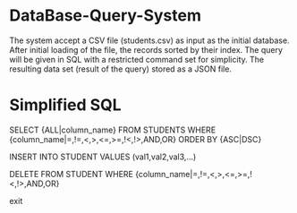 # DataBase-Query-System
The system accept a CSV file (students.csv) as input as the initial database. After initial loading of the file, the records sorted by their index. The query will be given in SQL with a restricted command set for simplicity. The resulting data set (result of the query) stored as a JSON file.

# Simplified SQL

SELECT {ALL|column_name} FROM STUDENTS WHERE {column_name|=,!=,<,>,<=,>=,!<,!>,AND,OR} ORDER BY {ASC|DSC}

INSERT INTO STUDENT VALUES (val1,val2,val3,…)

DELETE FROM STUDENT WHERE {column_name|=,!=,<,>,<=,>=,!<,!>,AND,OR}

exit
